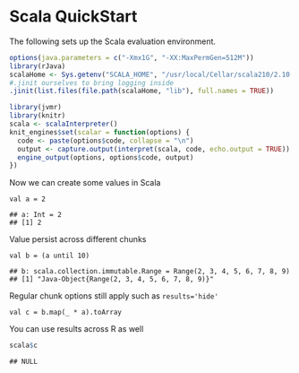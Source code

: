 # Scala QuickStart

The following sets up the Scala evaluation environment.

```r
options(java.parameters = c("-Xmx1G", "-XX:MaxPermGen=512M"))
library(rJava)
scalaHome <- Sys.getenv("SCALA_HOME", "/usr/local/Cellar/scala210/2.10.4/libexec/")
#.jinit ourselves to bring logging inside
.jinit(list.files(file.path(scalaHome, "lib"), full.names = TRUE))

library(jvmr)
library(knitr)
scala <- scalaInterpreter()
knit_engines$set(scalar = function(options) {
  code <- paste(options$code, collapse = "\n")
  output <- capture.output(interpret(scala, code, echo.output = TRUE))
  engine_output(options, options$code, output)
})
```

Now we can create some values in Scala

```scalar
val a = 2
```

```
## a: Int = 2
## [1] 2
```

Value persist across different chunks

```scalar
val b = (a until 10)
```

```
## b: scala.collection.immutable.Range = Range(2, 3, 4, 5, 6, 7, 8, 9)
## [1] "Java-Object{Range(2, 3, 4, 5, 6, 7, 8, 9)}"
```

Regular chunk options still apply such as `results='hide'`

```scalar
val c = b.map(_ * a).toArray
```

You can use results across R as well

```r
scala$c
```

```
## NULL
```
